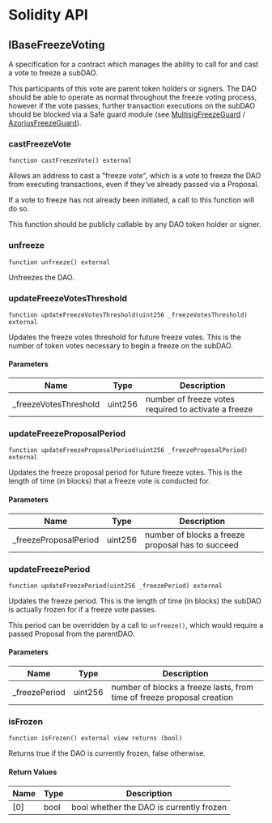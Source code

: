 # Solidity API

## IBaseFreezeVoting

A specification for a contract which manages the ability to call for and cast a vote
to freeze a subDAO.

This participants of this vote are parent token holders or signers. The DAO should be
able to operate as normal throughout the freeze voting process, however if the vote
passes, further transaction executions on the subDAO should be blocked via a Safe guard
module (see [MultisigFreezeGuard](../MultisigFreezeGuard.md) / [AzoriusFreezeGuard](../AzoriusFreezeGuard.md)).

### castFreezeVote

```solidity
function castFreezeVote() external
```

Allows an address to cast a "freeze vote", which is a vote to freeze the DAO
from executing transactions, even if they've already passed via a Proposal.

If a vote to freeze has not already been initiated, a call to this function will do
so.

This function should be publicly callable by any DAO token holder or signer.

### unfreeze

```solidity
function unfreeze() external
```

Unfreezes the DAO.

### updateFreezeVotesThreshold

```solidity
function updateFreezeVotesThreshold(uint256 _freezeVotesThreshold) external
```

Updates the freeze votes threshold for future freeze votes. This is the number of token
votes necessary to begin a freeze on the subDAO.

#### Parameters

| Name | Type | Description |
| ---- | ---- | ----------- |
| _freezeVotesThreshold | uint256 | number of freeze votes required to activate a freeze |

### updateFreezeProposalPeriod

```solidity
function updateFreezeProposalPeriod(uint256 _freezeProposalPeriod) external
```

Updates the freeze proposal period for future freeze votes. This is the length of time
(in blocks) that a freeze vote is conducted for.

#### Parameters

| Name | Type | Description |
| ---- | ---- | ----------- |
| _freezeProposalPeriod | uint256 | number of blocks a freeze proposal has to succeed |

### updateFreezePeriod

```solidity
function updateFreezePeriod(uint256 _freezePeriod) external
```

Updates the freeze period. This is the length of time (in blocks) the subDAO is actually
frozen for if a freeze vote passes.

This period can be overridden by a call to `unfreeze()`, which would require a passed Proposal
from the parentDAO.

#### Parameters

| Name | Type | Description |
| ---- | ---- | ----------- |
| _freezePeriod | uint256 | number of blocks a freeze lasts, from time of freeze proposal creation |

### isFrozen

```solidity
function isFrozen() external view returns (bool)
```

Returns true if the DAO is currently frozen, false otherwise.

#### Return Values

| Name | Type | Description |
| ---- | ---- | ----------- |
| [0] | bool | bool whether the DAO is currently frozen |

